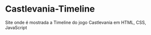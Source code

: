 # Castlevania-Timeline
Site onde é mostrada a Timeline do jogo Castlevania em HTML, CSS, JavaScript
